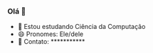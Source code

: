 ### Olá 👋

- 🌱 Estou estudando Ciência da Computação
- 😄 Pronomes: Ele/dele
-  📱 Contato: ***********
